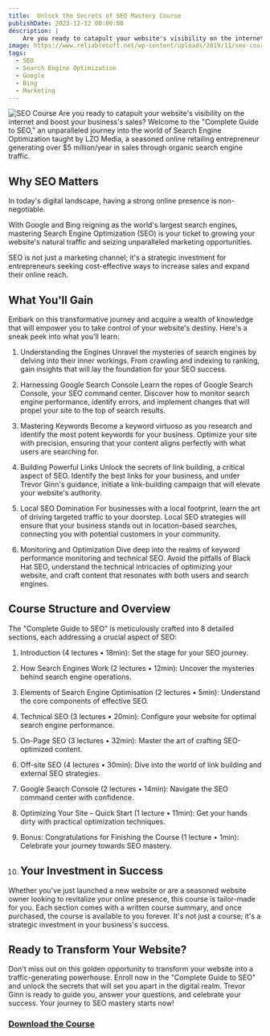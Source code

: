 ```yaml
---
title:  Unlock the Secrets of SEO Mastery Course
publishDate: 2023-12-12 00:00:00
description: |
    Are you ready to catapult your website's visibility on the internet and boost your business's sales? Welcome to the "Complete Guide to SEO," an unparalleled journey into the world of Search Engine Optimization taught by LZO Media, a seasoned online retailing entrepreneur generating over $5 million/year in sales through organic search engine traffic.
image: https://www.reliablesoft.net/wp-content/uploads/2019/11/seo-courses.jpeg
tags:
  - SEO
  - Search Engine Optimization
  - Google
  - Bing
  - Marketing
---
```

![SEO Course](https://www.reliablesoft.net/wp-content/uploads/2019/11/seo-courses.jpeg)
Are you ready to catapult your website's visibility on the internet and boost your business's sales? Welcome to the "Complete Guide to SEO," an unparalleled journey into the world of Search Engine Optimization taught by LZO Media, 
a seasoned online retailing entrepreneur generating over $5 million/year in sales through organic search engine traffic.

## Why SEO Matters
In today's digital landscape, having a strong online presence is non-negotiable. 

With Google and Bing reigning as the world's largest search engines, mastering Search Engine Optimization (SEO) is your ticket to growing your website's natural traffic and seizing unparalleled marketing opportunities. 

SEO is not just a marketing channel; it's a strategic investment for entrepreneurs seeking cost-effective ways to increase sales and expand their online reach.



## What You'll Gain

Embark on this transformative journey and acquire a wealth of knowledge that will empower you to take control of your website's destiny. Here's a sneak peek into what you'll learn:

1. Understanding the Engines
   Unravel the mysteries of search engines by delving into their inner workings. From crawling and indexing to ranking, gain insights that will lay the foundation for your SEO success.

2. Harnessing Google Search Console
   Learn the ropes of Google Search Console, your SEO command center. Discover how to monitor search engine performance, identify errors, and implement changes that will propel your site to the top of search results.

3. Mastering Keywords
   Become a keyword virtuoso as you research and identify the most potent keywords for your business. Optimize your site with precision, ensuring that your content aligns perfectly with what users are searching for.

4. Building Powerful Links
   Unlock the secrets of link building, a critical aspect of SEO. Identify the best links for your business, and under Trevor Ginn's guidance, initiate a link-building campaign that will elevate your website's authority.

5. Local SEO Domination
   For businesses with a local footprint, learn the art of driving targeted traffic to your doorstep. Local SEO strategies will ensure that your business stands out in location-based searches, connecting you with potential customers in your community.

6. Monitoring and Optimization
   Dive deep into the realms of keyword performance monitoring and technical SEO. Avoid the pitfalls of Black Hat SEO, understand the technical intricacies of optimizing your website, and craft content that resonates with both users and search engines.

## Course Structure and Overview

The "Complete Guide to SEO" is meticulously crafted into 8 detailed sections, each addressing a crucial aspect of SEO:

1. Introduction (4 lectures • 18min): Set the stage for your SEO journey.
2. How Search Engines Work (2 lectures • 12min): Uncover the mysteries behind search engine operations.
3. Elements of Search Engine Optimisation (2 lectures • 5min): Understand the core components of effective SEO.
4. Technical SEO (3 lectures • 20min): Configure your website for optimal search engine performance.
5. On-Page SEO (3 lectures • 32min): Master the art of crafting SEO-optimized content.
6. Off-site SEO (4 lectures • 30min): Dive into the world of link building and external SEO strategies.
7. Google Search Console (2 lectures • 14min): Navigate the SEO command center with confidence.
8. Optimizing Your Site – Quick Start (1 lecture • 11min): Get your hands dirty with practical optimization techniques.
9. Bonus: Congratulations for Finishing the Course (1 lecture • 1min): Celebrate your journey towards SEO mastery.

10. ## Your Investment in Success

Whether you've just launched a new website or are a seasoned website owner looking to revitalize your online presence, this course is tailor-made for you. Each section comes with a written course summary, and once purchased, the course is available to you forever. It's not just a course; it's a strategic investment in your business's success.

## Ready to Transform Your Website?

Don't miss out on this golden opportunity to transform your website into a traffic-generating powerhouse. Enroll now in the "Complete Guide to SEO" and unlock the secrets that will set you apart in the digital realm. Trevor Ginn is ready to guide you, answer your questions, and celebrate your success. Your journey to SEO mastery starts now!


### [Download the Course](magnet:?xt=urn:btih:03ee256726f4ec0a5f6a09116de9feca4aa85bcb&tr=udp%3a%2f%2ftracker.torrent.eu.org%3a451%2fannounce&tr=udp%3a%2f%2ftracker.tiny-vps.com%3a6969%2fannounce&tr=http%3a%2f%2ftracker.foreverpirates.co%3a80%2fannounce&tr=udp%3a%2f%2ftracker.cyberia.is%3a6969%2fannounce&tr=udp%3a%2f%2fexodus.desync.com%3a6969%2fannounce&tr=udp%3a%2f%2fexplodie.org%3a6969%2fannounce&tr=udp%3a%2f%2ftracker.opentrackr.org%3a1337%2fannounce&tr=udp%3a%2f%2f9.rarbg.to%3a2780%2fannounce&tr=udp%3a%2f%2ftracker.internetwarriors.net%3a1337%2fannounce&tr=udp%3a%2f%2fipv4.tracker.harry.lu%3a80%2fannounce&tr=udp%3a%2f%2fopen.stealth.si%3a80%2fannounce&tr=udp%3a%2f%2f9.rarbg.to%3a2900%2fannounce&tr=udp%3a%2f%2f9.rarbg.me%3a2720%2fannounce&tr=udp%3a%2f%2fopentor.org%3a2710%2fannounce)

